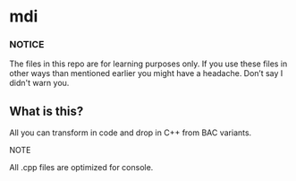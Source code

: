 # mdi

### NOTICE

The files in this repo are for learning purposes only. If you use these files in other ways than mentioned earlier you might have a headache. Don’t say I didn't warn you.

## What is this?

All you can transform in code and drop in C++ from BAC variants.


NOTE

All .cpp files are optimized for console.
